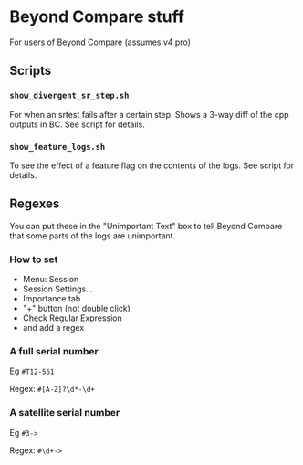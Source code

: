 # Beyond Compare stuff

For users of Beyond Compare (assumes v4 pro)

## Scripts

### `show_divergent_sr_step.sh`

For when an srtest fails after a certain step. Shows a 3-way diff of the cpp outputs in BC. See script for details.

### `show_feature_logs.sh`

To see the effect of a feature flag on the contents of the logs. See script for details.

## Regexes

You can put these in the "Unimportant Text" box to tell Beyond Compare 
that some parts of the logs are unimportant.

### How to set

 - Menu: Session
 - Session Settings...
 - Importance tab
 - "+" button (not double click)
 - Check Regular Expression
 - and add a regex

### A full serial number

Eg `#T12-561`

Regex: `#[A-Z]?\d*-\d+`

### A satellite serial number

Eg `#3->`

Regex: `#\d+->`
